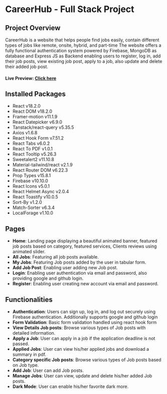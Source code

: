 # CareerHub - Full Stack Project

## Project Overview


CareerHub is a website that helps people find jobs easily, contain different types of jobs like remote, onsite, hybrid, and part-time The website offers a fully functional authentication system powered by Firebase, MongoDB as database and Express JS as Backend enabling users to register, log in, add their job posts, view existing job post, apply to a job, also update and delete their added job post.

#### Live Preview: [Click here](https://hub-career.web.app)

## Installed Packages

- React v18.2.0
- React DOM v18.2.0
- Framer-motion v11.1.9
- React Datepicker v6.9.0
- Tanstack/react-query v5.35.5
- Axios v1.6.8
- React Hook Form v7.51.2
- React Tabs v6.0.2
- React To PDF v1.0.1
- React Tooltip v5.26.3
- Sweetalert2 v11.10.8
- Material-tailwind/react v2.1.9
- React Router DOM v6.22.3
- Prop Types v15.8.1
- Firebase v10.10.0
- React Icons v5.0.1
- React Helmet Async v2.0.4
- React Toastify v10.0.5
- Sort-By v1.2.0
- Match-Sorter v6.3.4
- LocalForage v1.10.0

## Pages

- **Home**: Landing page displaying a beautiful animated banner, featured job posts based on category, featured services, Clients reviews using animated slider.
- **All Jobs**: Featuring all job posts available.
- **My Jobs**: Featuring Job posts added by the user in tabular form.
- **Add Job Post**: Enabling user adding new Job post.
- **Login**: Enabling user authentication via email and password, also providing google and github login.
- **Register**: Enabling user creating new account via email and password.

## Functionalities

- **Authentication**: Users can sign up, log in, and log out securely using Firebase authentication. Additionally supports google and github login
- **Form Validation**: Basic form validation handled using react hook form
- **View Details Job posts**: Browse various types of Job posts with detailed information.
- **Apply a Job**: User can apply in a job if the application deadline is not passed.
- **Applied Jobs**: User can view his/her applied jobs and download a summary in pdf.
- **Category specific Job posts**: Browse various types of Job posts based on Job type.
- **Add Job**: User can add Job posts.
- **Manage Jobs**: User can view, update and delete his/her added Job posts.
- **Dark Mode**: User can enable his/her favorite dark more.
